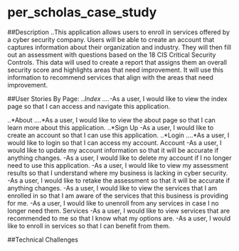 # per_scholas_case_study

##Description
..This application allows users to enroll in services offered by a cyber security company. Users will be able to create an account that captures information about their organization and industry. They will then fill out an assessment with questions based on the 18 CIS Critical Security Controls. This data will used to create a report that assigns them an overall security score and highlights areas that need improvement. It will use this information to recommend services that align with the areas that need improvement. 



##User Stories By Page:
..*Index
....*-As a user, I would like to view the index page so that I can access and navigate this application.
 
..*About
....*As a user, I would like to view the about page so that I can learn more about this application.
..*Sign Up
    -As a user, I would like to create an account so that I can use this application.
..*Login
....*As a user, I would like to login so that I can access my account.
   Account
    -As a user, I would like to update my account information so that it will be accurate if anything changes.
    -As a user, I would like to delete my account if I no longer need to use this application.
    -As a user, I would like to view my assessment results so that I understand where my business is lacking in cyber security.
    -As a user, I would like to retake the assessment so that it will be accurate if anything changes.
    -As a user, I would like to view the services that I am enrolled in so that I am aware of the services that this business is providing for me.
    -As a user, I would like to unenroll from any services in case I no longer need them.
  Services
    -As a user, I would like to view services that are recommended to me so that I know what my options are.
    -As a user, I would like to enroll in services so that I can benefit from them.
    
    
  ##Technical Challenges
  
